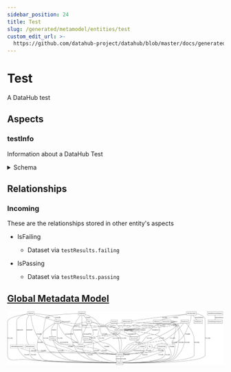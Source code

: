 ```yaml
---
sidebar_position: 24
title: Test
slug: /generated/metamodel/entities/test
custom_edit_url: >-
  https://github.com/datahub-project/datahub/blob/master/docs/generated/metamodel/entities/test.md
---
```

# Test
A DataHub test
## Aspects

### testInfo
Information about a DataHub Test
<details>
<summary>Schema</summary>

```javascript
{
  "type": "record",
  "Aspect": {
    "name": "testInfo"
  },
  "name": "TestInfo",
  "namespace": "com.linkedin.test",
  "fields": [
    {
      "Searchable": {
        "fieldType": "TEXT_PARTIAL"
      },
      "type": "string",
      "name": "name",
      "doc": "The name of the test"
    },
    {
      "Searchable": {
        "fieldType": "KEYWORD"
      },
      "type": "string",
      "name": "category",
      "doc": "Category of the test"
    },
    {
      "Searchable": {
        "fieldType": "TEXT"
      },
      "type": [
        "null",
        "string"
      ],
      "name": "description",
      "default": null,
      "doc": "Description of the test"
    },
    {
      "type": {
        "type": "record",
        "name": "TestDefinition",
        "namespace": "com.linkedin.test",
        "fields": [
          {
            "type": {
              "type": "enum",
              "symbolDocs": {
                "JSON": "JSON / YAML test def"
              },
              "name": "TestDefinitionType",
              "namespace": "com.linkedin.test",
              "symbols": [
                "JSON"
              ]
            },
            "name": "type",
            "doc": "The Test Definition Type"
          },
          {
            "type": [
              "null",
              "string"
            ],
            "name": "json",
            "default": null,
            "doc": "JSON format configuration for the test"
          }
        ]
      },
      "name": "definition",
      "doc": "Configuration for the Test"
    }
  ],
  "doc": "Information about a DataHub Test"
}
```
</details>

## Relationships

### Incoming
These are the relationships stored in other entity's aspects
- IsFailing

   - Dataset via `testResults.failing`
- IsPassing

   - Dataset via `testResults.passing`
## [Global Metadata Model](https://github.com/datahub-project/static-assets/raw/main/imgs/datahub-metadata-model.png)
![Global Graph](https://github.com/datahub-project/static-assets/raw/main/imgs/datahub-metadata-model.png)
